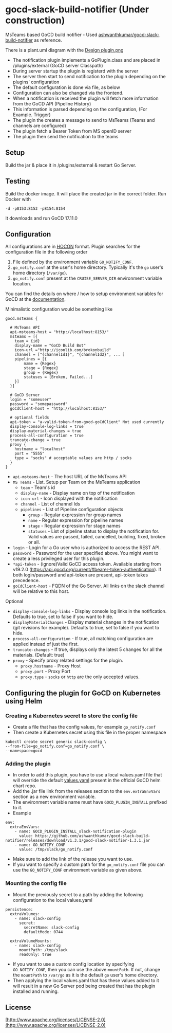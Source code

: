 # gocd-slack-build-notifier (Under construction)
MsTeams based GoCD build notifier -  Used [ashwanthkumar/gocd-slack-build-notifier](https://github.com/ashwanthkumar/gocd-slack-build-notifier) as reference.

There is a plant.uml diagram with the [Design plugin.png](Plugin.png.)

* The notification plugin implements a GoPlugin.class and are placed in /plugins/external (GoCD server Classpath)
* During server startup the plugin is registerd with the server
* The server then start to send notification to the plugin depending on the plugins' configuration
* The default configuration is done via file, as below
* Configuration can also be changed via the frontend. 
* When a notification is received the plugin will fetch more information from the GoCD API (Pipeline History)
* This information is parsed depending on the configuration, (For Example. Trigger)
* The plugin the creates a message to send to MsTeams (Teams and channels are configured)
* The plugin fetch a Bearer Token from MS openID server
* The plugin then send the notification to the teams

## Setup
Build the jar & place it in /plugins/external & restart Go Server.

## Testing
Build the docker image. It will place the created jar in the correct folder. Run Docker with
```shell
-d -p8153:8153 -p8154:8154
```
It downloads and run GoCD 17.11.0

## Configuration
All configurations are in [HOCON](https://github.com/typesafehub/config) format. Plugin searches for the configuration file in the following order

1. File defined by the environment variable `GO_NOTIFY_CONF`.
2. `go_notify.conf` at the user's home directory. Typically it's the `go` user's home directory (`/var/go`).
3. `go_notify.conf` present at the `CRUISE_SERVER_DIR` environment variable location.

You can find the details on where / how to setup environment variables for GoCD at the [documentation](https://docs.gocd.org/current/installation/install/goCdClient/linux.html#location-of-gocd-goCdClient-files).

Minimalistic configuration would be something like
```hocon
gocd.msteams {

  # MsTeams API 
  api-msteams-host = "http://localhost:8153/"
  msteams = [{
    team = {id}
    display-name = "GoCD Build Bot"
    icon-url ="http://iconlib.com/brokonbuild"
    channel = ["{channelId1}", "{channelId2}", ... ]
    pipelines = [{
        name = {Regex}
        stage = {Regex}
        group = {Regex}
        statuses = [Broken, Failed...]
    }]
  }]

  # GoCD Server 
  login = "someuser"
  password = "somepassword"
  goCdClient-host = "http://localhost:8153/"
  
  # optional fields
  api-token = "a-valid-token-from-gocd-goCdClient" Not used currently
  display-console-log-links = true
  display-material-changes = true
  process-all-configuration = true
  trancate-change = true
  proxy {
    hostname = "localhost"
    port = "5555"
    type = "socks" # acceptable values are http / socks
  }
}
```
- `api-msteams-host` - The host URL of the MsTeams API
- `MS Teams` - List. Setup per Team on the MsTeams application
  - `team` - Team's id
  - `display-name` - Display name on top of the notification
  - `icon-url` - Icon displayed with the notification
  - `channel` - List of channel Ids 
  - `pipelines` - List of Pipeline configuration objects 
    - `group` - Regular expression for group names
    - `name` - Regular expression for pipeline names
    - `stage` - Regular expression for stage names
    - `statuses` - List of pipeline status to display the notification for. Valid values are passed, failed, cancelled, building, fixed, broken or all.
- `login` - Login for a Go user who is authorized to access the REST API.
- `password` - Password for the user specified above. You might want to create a less privileged user for this plugin.
- `*api-token` - (ignore)Valid GoCD access token. Available starting from v19.2.0 (https://api.gocd.org/current/#bearer-token-authentication). If both login/password and api-token are present, api-token takes precedence.
- `goCdClient-host` - FQDN of the Go Server. All links on the slack channel will be relative to this host.

Optional
- `display-console-log-links` - Display console log links in the notification. Defaults to true, set to false if you want to hide.
- `displayMaterialChanges` - Display material changes in the notification (git revisions for example). Defaults to true, set to false if you want to hide.
- `process-all-configuration` - If true, all matching configuration are applied instead of just the first.
- `truncate-changes` - If true, displays only the latest 5 changes for all the materials. (Default: true)
- `proxy` - Specify proxy related settings for the plugin.
  - `proxy.hostname` - Proxy Host
  - `proxy.port` - Proxy Port
  - `proxy.type` - `socks` or `http` are the only accepted values.
  
## Configuring the plugin for GoCD on Kubernetes using Helm

### Creating a Kubernetes secret to store the config file

- Create a file that has the config values, for example `go_notify.conf`
- Then create a Kubernetes secret using this file in the proper namespace 

```
kubectl create secret generic slack-config \
--from-file=go_notify.conf=go_notify.conf \
--namespace=gocd
```


### Adding the plugin
- In order to add this plugin, you have to use a local values.yaml file that will override the default [values.yaml](https://github.com/helm/charts/blob/master/stable/gocd/values.yaml) present in the official GoCD helm chart repo.
- Add the .jar file link from the releases section to the `env.extraEnvVars` section as a new environment variable.
- The environment variable name must have `GOCD_PLUGIN_INSTALL` prefixed to it.
- Example

```
env:
  extraEnvVars:
    - name: GOCD_PLUGIN_INSTALL_slack-notification-plugin
      value: https://github.com/ashwanthkumar/gocd-slack-build-notifier/releases/download/v1.3.1/gocd-slack-notifier-1.3.1.jar
    - name: GO_NOTIFY_CONF
      value: /tmp/slack/go_notify.conf
```
- Make sure to add the link of the release you want to use.
- If you want to specify a custom path for the `go_notify.conf` file you can use the `GO_NOTIFY_CONF` environment variable as given above.


### Mounting the config file

- Mount the previously secret to a path by adding the following configuration to the local values.yaml

```
persistence:
  extraVolumes:
    - name: slack-config
      secret:
        secretName: slack-config
        defaultMode: 0744

  extraVolumeMounts:
    - name: slack-config
      mountPath: /tmp/slack
      readOnly: true
```
- If you want to use a custom config location by specifying `GO_NOTIFY_CONF`, then you can use the above `mountPath`. If not, change the `mountPath` to `/var/go` as it is the default `go` user's home directory.
- Then applying the local values.yaml that has these values added to it will result in a new Go Server pod being created that has the plugin installed and running.

## License
[http://www.apache.org/licenses/LICENSE-2.0](http://www.apache.org/licenses/LICENSE-2.0)
